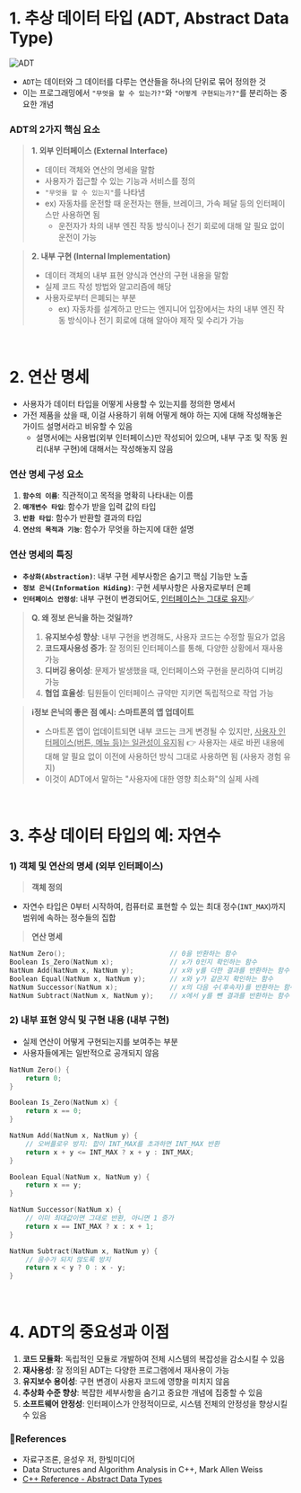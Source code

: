 
# 1. 추상 데이터 타입 (ADT, Abstract Data Type)

![ADT](https://www.hanbit.co.kr/data/editor/20231027090152_zyaymrta.png)  

- `ADT`는 데이터와 그 데이터를 다루는 연산들을 하나의 단위로 묶어 정의한 것
- 이는 프로그래밍에서 `"무엇을 할 수 있는가?"`와 `"어떻게 구현되는가?"`를 분리하는 중요한 개념

### ADT의 2가지 핵심 요소

> <b>1. 외부 인터페이스 (External Interface)</b>
> - 데이터 객체와 연산의 명세을 말함
> - 사용자가 접근할 수 있는 기능과 서비스를 정의
> - `"무엇을 할 수 있는지"`를 나타냄
> - ex) 자동차를 운전할 때 운전자는 핸들, 브레이크, 가속 페달 등의 인터페이스만 사용하면 됨
>   - 운전자가 차의 내부 엔진 작동 방식이나 전기 회로에 대해 알 필요 없이 운전이 가능

> <b>2. 내부 구현 (Internal Implementation)</b>
> - 데이터 객체의 내부 표현 양식과 연산의 구현 내용을 말함
> - 실제 코드 작성 방법와 알고리즘에 해당
> - 사용자로부터 은폐되는 부분
>   - ex) 자동차를 설계하고 만드는 엔지니어 입장에서는 차의 내부 엔진 작동 방식이나 전기 회로에 대해 알아야 제작 및 수리가 가능

<br>

# 2. 연산 명세

- 사용자가 데이터 타입을 어떻게 사용할 수 있는지를 정의한 명세서
- 가전 제품을 샀을 때, 이걸 사용하기 위해 어떻게 해야 하는 지에 대해 작성해놓은 가이드 설명서라고 비유할 수 있음
    - 설명서에는 사용법(외부 인터페이스)만 작성되어 있으며, 내부 구조 및 작동 원리(내부 구현)에 대해서는 작성해놓지 않음

### 연산 명세 구성 요소

1. <b>`함수의 이름`</b>: 직관적이고 목적을 명확히 나타내는 이름
2. <b>`매개변수 타입`</b>: 함수가 받을 입력 값의 타입
3. <b>`반환 타입`</b>: 함수가 반환할 결과의 타입
4. <b>`연산의 목적과 기능`</b>: 함수가 무엇을 하는지에 대한 설명

### 연산 명세의 특징
- <b>`추상화(Abstraction)`</b>: 내부 구현 세부사항은 숨기고 핵심 기능만 노출
- <b>`정보 은닉(Information Hiding)`</b>: 구현 세부사항은 사용자로부터 은폐
- <b>`인터페이스 안정성`</b>: 내부 구현이 변경되어도, <u>인터페이스는 그대로 유지!</u>✅

> <b>Q. 왜 정보 은닉을 하는 것일까?</b>  
> 1. <b>유지보수성 향상</b>: 내부 구현을 변경해도, 사용자 코드는 수정할 필요가 없음
> 2. <b>코드재사용성 증가</b>: 잘 정의된 인터페이스를 통해, 다양한 상황에서 재사용 가능
> 3. <b>디버깅 용이성</b>: 문제가 발생했을 때, 인터페이스와 구현을 분리하여 디버깅 가능
> 4. <b>협업 효율성</b>: 팀원들이 인터페이스 규약만 지키면 독립적으로 작업 가능

> <b>ℹ️정보 은닉의 좋은 점 예시: 스마트폰의 앱 업데이트</b>
> - 스마트폰 앱이 업데이트되면 내부 코드는 크게 변경될 수 있지만, <u>사용자 인터페이스(버튼, 메뉴 등)는 일관성이 유지</u>됨 👉 사용자는 새로 바뀐 내용에 대해 알 필요 없이 이전에 사용하던 방식 그대로 사용하면 됨 (사용자 경험 유지)
> - 이것이 ADT에서 말하는 "사용자에 대한 영향 최소화"의 실제 사례  

<br>

# 3. 추상 데이터 타입의 예: 자연수
### 1) 객체 및 연산의 명세 (외부 인터페이스)

> **객체 정의**  

- 자연수 타입은 0부터 시작하여, 컴퓨터로 표현할 수 있는 최대 정수(`INT_MAX`)까지 범위에 속하는 정수들의 집합

> **연산 명세**  

```cpp
NatNum Zero();                          // 0을 반환하는 함수
Boolean Is_Zero(NatNum x);              // x가 0인지 확인하는 함수
NatNum Add(NatNum x, NatNum y);         // x와 y를 더한 결과를 반환하는 함수
Boolean Equal(NatNum x, NatNum y);      // x와 y가 같은지 확인하는 함수
NatNum Successor(NatNum x);             // x의 다음 수(후속자)를 반환하는 함수
NatNum Subtract(NatNum x, NatNum y);    // x에서 y를 뺀 결과를 반환하는 함수
```  

### 2) 내부 표현 양식 및 구현 내용 (내부 구현)

- 실제 연산이 어떻게 구현되는지를 보여주는 부분
- 사용자들에게는 일반적으로 공개되지 않음

```cpp
NatNum Zero() { 
    return 0; 
}

Boolean Is_Zero(NatNum x) { 
    return x == 0; 
}

NatNum Add(NatNum x, NatNum y) { 
    // 오버플로우 방지: 합이 INT_MAX를 초과하면 INT_MAX 반환
    return x + y <= INT_MAX ? x + y : INT_MAX; 
}

Boolean Equal(NatNum x, NatNum y) { 
    return x == y; 
}

NatNum Successor(NatNum x) { 
    // 이미 최대값이면 그대로 반환, 아니면 1 증가
    return x == INT_MAX ? x : x + 1; 
}

NatNum Subtract(NatNum x, NatNum y) { 
    // 음수가 되지 않도록 방지
    return x < y ? 0 : x - y; 
}
```  

<br>

# 4. ADT의 중요성과 이점

1. <b>코드 모듈화</b>: 독립적인 모듈로 개발하여 전체 시스템의 복잡성을 감소시킬 수 있음
2. <b>재사용성</b>: 잘 정의된 ADT는 다양한 프로그램에서 재사용이 가능
3. <b>유지보수 용이성</b>: 구현 변경이 사용자 코드에 영향을 미치지 않음
4. <b>추상화 수준 향상</b>: 복잡한 세부사항을 숨기고 중요한 개념에 집중할 수 있음
5. <b>소프트웨어 안정성</b>: 인터페이스가 안정적이므로, 시스템 전체의 안정성을 향상시킬 수 있음

### 🔗References
- 자료구조론, 윤성우 저, 한빛미디어
- Data Structures and Algorithm Analysis in C++, Mark Allen Weiss
- [C++ Reference - Abstract Data Types](https://en.cppreference.com/w/cpp/language/classes)

